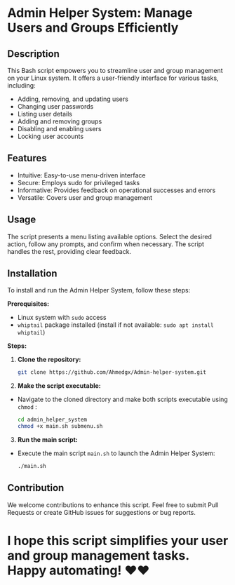 # Admin Helper System: Manage Users and Groups Efficiently

## Description

This Bash script empowers you to streamline user and group management on your Linux system. It offers a user-friendly interface for various tasks, including:
- Adding, removing, and updating users 
- Changing user passwords 
- Listing user details 
- Adding and removing groups 
- Disabling and enabling users 
- Locking user accounts 

## Features

- Intuitive: Easy-to-use menu-driven interface 
- Secure: Employs sudo for privileged tasks 
- Informative: Provides feedback on operational successes and errors 
- Versatile: Covers user and group management

## Usage

The script presents a menu listing available options. Select the desired action, follow any prompts, and confirm when necessary. The script handles the rest, providing clear feedback.

## Installation

To install and run the Admin Helper System, follow these steps:

**Prerequisites:**

- Linux system with `sudo` access
- `whiptail` package installed (install if not available: `sudo apt install whiptail`)

**Steps:**

1. **Clone the repository:**

   ```bash
   git clone https://github.com/Ahmedgx/Admin-helper-system.git

2. **Make the script executable:**

  - Navigate to the cloned directory and make both scripts executable using `chmod` :

    ```bash
    cd admin_helper_system
    chmod +x main.sh submenu.sh

3. **Run the main script:**

  - Execute the main script `main.sh` to launch the Admin Helper System:

    ```bash
    ./main.sh

## Contribution
We welcome contributions to enhance this script. Feel free to submit Pull Requests or create GitHub issues for suggestions or bug reports.


# I hope this script simplifies your user and group management tasks. Happy automating! ❤️❤️
